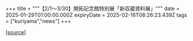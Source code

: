 +++
title = """【2/1～3/30】開拓記念館特別展「新収蔵資料展」"""
date = 2025-01-29T01:00:00.000Z
expiryDate = 2025-02-16T08:26:23.439Z
tags = ["kuriyama","news"]
+++


[[source]](https://www.town.kuriyama.hokkaido.jp/soshiki/55/30111.html)
